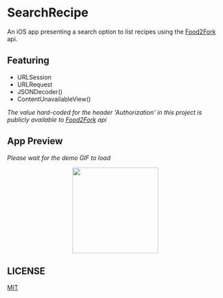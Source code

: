 # SearchRecipe
An iOS app presenting a search option to list recipes using the [Food2Fork](https://food2fork.ca) api.
## Featuring
- URLSession
- URLRequest
- JSONDecoder()
- ContentUnavailableView()

_The value hard-coded for the header 'Authorization' in this project is publicly available to [Food2Fork](https://food2fork.ca) api_ 
## App Preview
*Please wait for the demo GIF to load*

<p align="center">
  <img src="GIF/demo.gif" width="200">
</p>

## LICENSE

[MIT](LICENSE)

